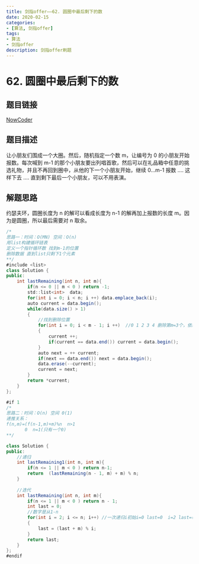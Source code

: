 ```yaml
---
title: 剑指offer——62. 圆圈中最后剩下的数
date: 2020-02-15 
categories:
- [算法, 剑指offer]
tags:
- 算法
- 剑指offer
description: 剑指offer刷题
---
```


# 62. 圆圈中最后剩下的数

## 题目链接

[NowCoder](https://www.nowcoder.com/practice/f78a359491e64a50bce2d89cff857eb6?tpId=13&tqId=11199&tPage=1&rp=1&ru=/ta/coding-interviews&qru=/ta/coding-interviews/question-ranking&from=cyc_github)

## 题目描述

让小朋友们围成一个大圈。然后，随机指定一个数 m，让编号为 0 的小朋友开始报数。每次喊到 m-1 的那个小朋友要出列唱首歌，然后可以在礼品箱中任意的挑选礼物，并且不再回到圈中，从他的下一个小朋友开始，继续 0...m-1 报数 .... 这样下去 .... 直到剩下最后一个小朋友，可以不用表演。

## 解题思路

约瑟夫环，圆圈长度为 n 的解可以看成长度为 n-1 的解再加上报数的长度 m。因为是圆圈，所以最后需要对 n 取余。

```java
/*
思路一：时间：O(MN) 空间：O(n) 
用list构建循环链表  
定义一个指针循环数 找到m-1的位置
删除数据 直到list只剩下1个元素
**/
#include <list>
class Solution {
public:
    int lastRemaining(int n, int m){
        if(n <= 0 || m < 0 ) return -1;
        std::list<int>  data;
        for(int i = 0; i < n; i ++) data.emplace_back(i);
        auto current = data.begin();
        while(data.size() > 1)
        {
            //找到删除位置
            for(int i = 0; i < m - 1; i ++)  //0 1 2 3 4 删除第m=3个，依次删除 2 0 4 1 所以i《m
            {
                current ++;
                if(current == data.end()) current = data.begin();
            }
            auto next = ++ current;
            if(next == data.end()) next = data.begin();
            data.erase(--current); 
            current = next;
        }
        return *current;
    }
};

#if 1
/*
思路二：时间：O(n) 空间 0(1)
递推关系：
f(n,m)=(f(n-1,m)+m)%n  n>1
       0  n=1(只有一个0)
**/

class Solution {
public:
    //递归
    int lastRemaining1(int n, int m){
        if(n <= 1 || m < 0 ) return n-1;
        return  (lastRemaining(n - 1, m) + m) % n;
    }
    
    //迭代
    int lastRemaining(int n, int m){
        if(n <= 1 || m < 0 ) return n - 1;
        int last = 0;
        //数字是从1-n
        for(int i = 2; i <= n; i++) //一次递归i初始i=0 last=0  i=2 last=(last + m) % 2
        {
            last = (last + m) % i;
        }
        return last;
    }
};
#endif
```





